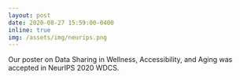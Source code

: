 ```yaml
---
layout: post
date: 2020-08-27 15:59:00-0400
inline: true
img: /assets/img/neurips.png
---
```

Our poster on Data Sharing in Wellness, Accessibility, and Aging was accepted in NeurIPS 2020 WDCS.